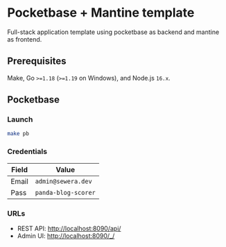 # Pocketbase + Mantine template

Full-stack application template using pocketbase as backend
and mantine as frontend.

## Prerequisites

Make, Go `>=1.18` (`>=1.19` on Windows), and Node.js `16.x`.

## Pocketbase

### Launch

```sh
make pb
```

### Credentials

| Field | Value               |
| ----- | ------------------- |
| Email | `admin@sewera.dev`  |
| Pass  | `panda-blog-scorer` |

### URLs

- REST API: <http://localhost:8090/api/>
- Admin UI: <http://localhost:8090/_/>

